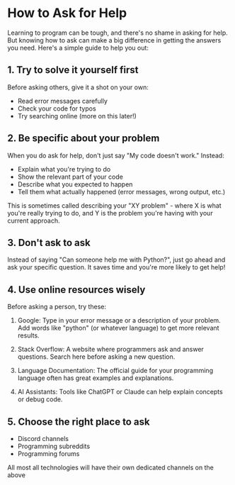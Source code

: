 # How to Ask for Help

Learning to program can be tough, and there's no shame in asking for help. But knowing how to ask can make a big difference in getting the answers you need. Here's a simple guide to help you out:

## 1. Try to solve it yourself first

Before asking others, give it a shot on your own:

- Read error messages carefully
- Check your code for typos
- Try searching online (more on this later!)

## 2. Be specific about your problem

When you do ask for help, don't just say "My code doesn't work." Instead:

- Explain what you're trying to do
- Show the relevant part of your code
- Describe what you expected to happen
- Tell them what actually happened (error messages, wrong output, etc.)

This is sometimes called describing your "XY problem" - where X is what you're really trying to do, and Y is the problem you're having with your current approach.

## 3. Don't ask to ask

Instead of saying "Can someone help me with Python?", just go ahead and ask your specific question. It saves time and you're more likely to get help!

## 4. Use online resources wisely

Before asking a person, try these:

1. Google: Type in your error message or a description of your problem. Add words like "python" (or whatever language) to get more relevant results.

2. Stack Overflow: A website where programmers ask and answer questions. Search here before asking a new question.

3. Language Documentation: The official guide for your programming language often has great examples and explanations.

4. AI Assistants: Tools like ChatGPT or Claude can help explain concepts or debug code.

## 5. Choose the right place to ask

- Discord channels
- Programming subreddits
- Programming forums

All most all technologies will have their own dedicated channels on the above
